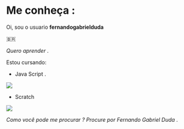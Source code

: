 # Me conheça :
 
 Oi, sou o usuario **fernandogabrielduda**
 
 :brazil:

*Quero aprender* .

Estou cursando:

- Java Script .

![](https://img.shields.io/badge/JavaScript-323330?style=for-the-badge&logo=javascript&logoColor=F7DF1E)

- Scratch 

![](https://img.shields.io/badge/Scratch-4D97FF?style=for-the-badge&logo=Scratch&logoColor=white)

*Como você pode me procurar ? Procure por Fernando Gabriel Duda* .
